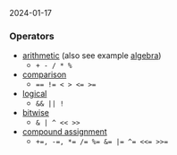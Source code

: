 2024-01-17

### Operators
- [arithmetic](arithmetic.rs) (also see example [algebra](algebra.rs))
    - `+ - / * %`
- [comparison](comparisons.rs)
    - `== != < > <= >=`
- [logical](logical.rs)
    - `&& || !`
- [bitwise](bitwise.rs)
    - `& | ^ << >>`
- [compound assignment](compound_assignment.rs)
    - `+=, -=, *= /= %= &= |= ^= <<= >>=`